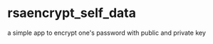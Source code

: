 rsaencrypt_self_data
====================

a simple app to encrypt one's password with public and private key
